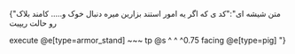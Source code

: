 {"متن شیشه ای":"کد ی که اگر یه امور استند بزارین میره دنبال خوک و..... کامند بلاک رو حالت ریپیت  

execute @e[type=armor_stand] ~~~ tp @s ^ ^ ^0.75 facing @e[type=pig]   "}

